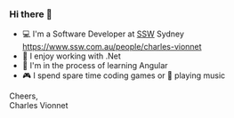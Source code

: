 ### Hi there 👋

- 💻 I'm a Software Developer at [SSW](https://www.ssw.com.au/) Sydney
<br>https://www.ssw.com.au/people/charles-vionnet
- 👀 I enjoy working with .Net
- 🌱 I'm in the process of learning Angular
- 🎮 I spend spare time coding games or 🎸 playing music

Cheers,
<br>Charles Vionnet
